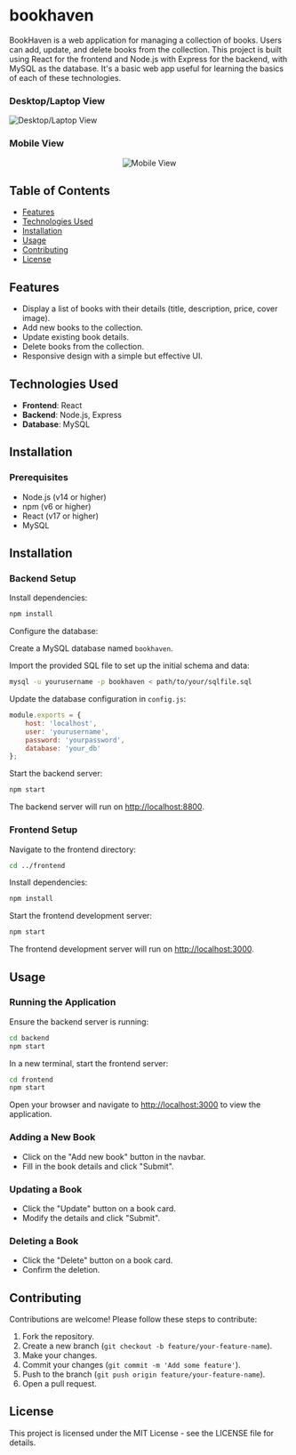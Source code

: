 # bookhaven

BookHaven is a web application for managing a collection of books. Users can add, update, and delete books from the collection. This project is built using React for the frontend and Node.js with Express for the backend, with MySQL as the database. It's a basic web app useful for learning the basics of each of these technologies.

### Desktop/Laptop View
![Desktop/Laptop View](https://github.com/pratt-sark/bookhaven/assets/72748736/833995fc-e933-4706-8fe0-35c5dc8cc051)

### Mobile View
<p align="center">
    <img src="https://github.com/pratt-sark/bookhaven/assets/72748736/8a78c5c3-9264-4c60-a268-c17327f9c11b" alt="Mobile View" />
</p>


## Table of Contents

- [Features](#features)
- [Technologies Used](#technologies-used)
- [Installation](#installation)
- [Usage](#usage)
- [Contributing](#contributing)
- [License](#license)

## Features

- Display a list of books with their details (title, description, price, cover image).
- Add new books to the collection.
- Update existing book details.
- Delete books from the collection.
- Responsive design with a simple but effective UI.

## Technologies Used

- **Frontend**: React
- **Backend**: Node.js, Express
- **Database**: MySQL

## Installation

### Prerequisites

- Node.js (v14 or higher)
- npm (v6 or higher)
- React (v17 or higher)
- MySQL


## Installation

### Backend Setup

Install dependencies:

```bash
npm install
```

Configure the database:

Create a MySQL database named `bookhaven`.

Import the provided SQL file to set up the initial schema and data:

```bash
mysql -u yourusername -p bookhaven < path/to/your/sqlfile.sql
```

Update the database configuration in `config.js`:

```javascript
module.exports = {
    host: 'localhost',
    user: 'yourusername',
    password: 'yourpassword',
    database: 'your_db'
};
```

Start the backend server:

```bash
npm start
```

The backend server will run on [http://localhost:8800](http://localhost:8800).

### Frontend Setup

Navigate to the frontend directory:

```bash
cd ../frontend
```

Install dependencies:

```bash
npm install
```

Start the frontend development server:

```bash
npm start
```

The frontend development server will run on [http://localhost:3000](http://localhost:3000).

## Usage

### Running the Application

Ensure the backend server is running:

```bash
cd backend
npm start
```

In a new terminal, start the frontend server:

```bash
cd frontend
npm start
```

Open your browser and navigate to [http://localhost:3000](http://localhost:3000) to view the application.

### Adding a New Book

- Click on the "Add new book" button in the navbar.
- Fill in the book details and click "Submit".

### Updating a Book

- Click the "Update" button on a book card.
- Modify the details and click "Submit".

### Deleting a Book

- Click the "Delete" button on a book card.
- Confirm the deletion.

## Contributing

Contributions are welcome! Please follow these steps to contribute:

1. Fork the repository.
2. Create a new branch (`git checkout -b feature/your-feature-name`).
3. Make your changes.
4. Commit your changes (`git commit -m 'Add some feature'`).
5. Push to the branch (`git push origin feature/your-feature-name`).
6. Open a pull request.

## License

This project is licensed under the MIT License - see the LICENSE file for details.
